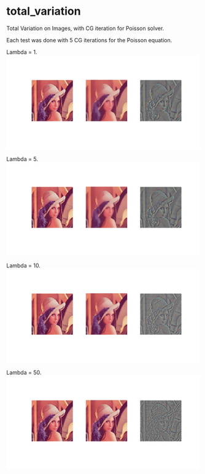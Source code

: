# total_variation
Total Variation on Images, with CG iteration for Poisson solver.

Each test was done with 5 CG iterations for the Poisson equation.

Lambda = 1.
![image](lambda_1_20_5.png)

Lambda = 5.
![image](lambda_5_20_5.png)

Lambda = 10.
![image](lambda_10_20_5.png)

Lambda = 50.
![image](lambda_50_20_5.png)
